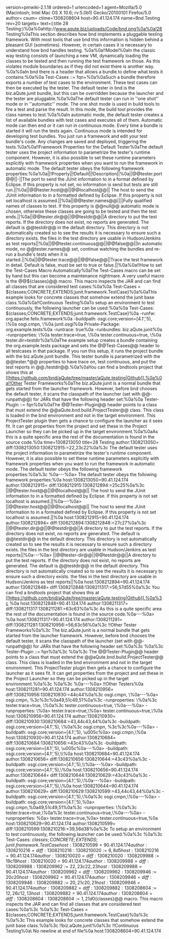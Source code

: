 version=pmwiki-2.1.18 ordered=1 urlencoded=1
agent=Mozilla/5.0 (Macintosh; Intel Mac OS X 10.6; rv:5.0b1) Gecko/20100101 Firefox/5.0
author=
csum=
ctime=1308208604
host=90.41.124.174
name=Bnd.Testing
rev=20
targets=
text=(:title 28 Testing:)%0a%0ahttp://www.aqute.biz/uploads/Code/bnd.png%0a%0a!28 Testing%0aThis section describes how bnd implements a pluggable testing framework. With most tools that use bnd this information is hidden behind a pleasant GUI (sometimes). However, in certain cases it is necessary to understand how bnd handles testing. %0a%0a!!Model%0aIn the classic way testing consists of launching a new VM, dynamically loading the classes to be tested and then running the test framework on those. As this violates module boundaries as if they did not exist there is another way. %0a%0aIn bnd there is a header that allows a bundle to define what tests it contains:%0a%0a  Test-Cases ::= fqn+%0a%0aSuch a bundle therefore exports a number of test cases to the environment. These test cases can then be executed by the tester. The default tester in bnd is the biz.aQute.junit bundle, but this can be overridden because the launcher and the tester are pluggable.%0a%0aThe default tester can run in ''one shot'' mode or in ''automatic'' mode. The one shot mode is used in build tools to fire a test and parse the result. In this mode, the build tool provides the class names to test.%0a%0aIn automatic mode, the default tester creates a list of available bundles with test cases and executes all of them. Automatic mode can then end or it can run in continuous mode. Every time a bundle is started it will run the tests again. Continuous mode is intended for developing test bundles. You just run a framework and edit your test bundle's code. Any changes are saved and deployed, triggering the tests.%0a%0a!!Framework Properties for the Default Tester%0aThe default tester uses the project information to parametrize the tester's runtime component. However, it is also possible to set these runtime parameters explicitly with framework properties when you want to run the framework in automatic mode. The default tester obeys the following framework properties:%0a%0a||!Property||!Default||!Description||%0a||@@tester.port@@||-||The port to send the JUnit information to in a format defined by Eclipse. If this property is not set, no information is send but tests are still run.||%0a||@@tester.host@@||@@localhost@@|| The host to send the JUnit information to in a formatted defined by Eclipse. If this property is not set localhost is assumed.||%0a||@@tester.names@@||||Fully qualified names of classes to test. If this property is @@null@@ automatic mode is chosen, otherwise these classes are going to be tested and then the test ends.||%0a||@@tester.dir@@||@@testdir@@||A directory to put the test reports. If the directory does not exist, no reports are generated. The default is @@testdir@@ in the default directory. This directory is not automatically created so to see the results it is necessary to ensure such a directory exists. the files in the test directory are usable in Hudson/Jenkins as test reports||%0a||@@tester.continuous@@||@@false@@||In automatic mode, no @@tester.names@@ set, continue watching the bundles and re-run a bundle's tests when it is started.||%0a||@@tester.trace@@||@@false@@||Trace the test framework in detail. Default is false, must be set to true or false.||%0a%0a!!How to set the Test-Cases Macro Automatically%0aThe Test-Cases macro can be set by hand but this can become a maintenance nightmare. A very useful macro is the @@${classes}@@ macro. This macro inspects the JAR and can find all classes that are considered test cases:%0a%0a  Test-Cases = ${classes;CONCRETE;EXTENDS;junit.framework.TestCase}%0a%0aThis example looks for concrete classes that somehow extend the junit base class.%0a%0a!!Continuous Testing%0aTo setup an environment to test continuously, the following launcher can be used:%0a%0a  Test-Cases: ${classes;CONCRETE;EXTENDS;junit.framework.TestCase}%0a  -runfw: org.apache.felix.framework%0a  -buildpath: osgi.core;version=[4.1','5), &#92;%0a	osgi.cmpn,  &#92;%0a	junit.osgi%0a  Private-Package: org.example.tests%0a  -runtrace: true%0a  -runbundles: biz.aQute.junit%0a  -runproperties:  &#92;%0a        tester.trace=true, &#92;%0a	tester.continuous=true, &#92;%0a	tester.dir=testdir%0a%0aThe example setup creates a bundle containing the org.example.tests package and sets the @@Test-Cases@@ header to all testcases in that package. If you run this setup, it runs the project bundle with the biz.aQute.junit bundle. This tester bundle is parametrized with the @@tester.*@@ properties to have trace on, test continuous, and put the test reports in @@./testdir@@.%0a%0aYou can find a bndtools project that shows this at [[https://github.com/bnd/aQute/tree/master/aQute.testing|Github]].%0a%0a!!Other Tester Frameworks%0aThe biz.aQute.junit is a normal bundle that gets started from the launcher framework. However, before bnd chooses the default tester, it scans the classpath of the launcher (set with @@-runpath@@) for JARs that have the following header set:%0a%0a  Tester-Plugin ::= fqn%0a%0aThe @@Tester-Plugin@@ header points to a class that must extend the @@aQute.bnd.build.ProjectTester@@ class. This class is loaded in the bnd environment and not in the target environment. This ProjectTester plugin then gets a chance to configure the launcher as it sees fit. It can get properties from the project and set these in the Project Launcher so they can be picked up in the target environment.%0a%0aAs this is a quite specific area the rest of the documentation is found in the source code.%0a
time=1308213050
title=28 Testing
author:1308213050=
diff:1308213050:1308212915:=22,23c22%0a%3c The default tester uses the project information to parametrize the tester's runtime component. However, it is also possible to set these runtime parameters explicitly with framework properties when you want to run the framework in automatic mode. The default tester obeys the following framework properties:%0a%3c %0a---%0a> The default tester obeys the following framework properties:%0a
host:1308213050=90.41.124.174
author:1308212915=
diff:1308212915:1308212894:=25c25%0a%3c ||@@tester.host@@||@@localhost@@|| The host to send the JUnit information to in a formatted defined by Eclipse. If this property is not set localhost is assumed.||%0a---%0a> ||@@tester.host@@||@@localhost@@|| The host to send the JUnit information to in a formated defined by Eclipse. If this property is not set localhost is assumed.||%0a
host:1308212915=90.41.124.174
author:1308212894=
diff:1308212894:1308212848:=27c27%0a%3c ||@@tester.dir@@||@@testdir@@||A directory to put the test reports. If the directory does not exist, no reports are generated. The default is @@testdir@@ in the default directory. This directory is not automatically created so to see the results it is necessary to ensure such a directory exists. the files in the test directory are usable in Hudson/Jenkins as test reports||%0a---%0a> ||@@tester-dir@@||@@testdir@@||A directory to put the test reports. If the directory does not exist, no reports are generated. The default is @@testdir@@ in the default directory. This directory is not automatically created so to see the results it is necessary to ensure such a directory exists. the files in the test directory are usable in Hudson/Jenkins as test reports||%0a
host:1308212894=90.41.124.174
author:1308212848=
diff:1308212848:1308211317:=56,57d55%0a%3c You can find a bndtools project that shows this at [[https://github.com/bnd/aQute/tree/master/aQute.testing|Github]].%0a%3c %0a
host:1308212848=90.41.124.174
author:1308211317=
diff:1308211317:1308211281:=63c63%0a%3c As this is a quite specific area the rest of the documentation is found in the source code.%0a---%0a>  %0a
host:1308211317=90.41.124.174
author:1308211281=
diff:1308211281:1308210956:=56,63c56%0a%3c !!Other Tester Frameworks%0a%3c The biz.aQute.junit is a normal bundle that gets started from the launcher framework. However, before bnd chooses the default tester, it scans the classpath of the launcher (set with @@-runpath@@) for JARs that have the following header set:%0a%3c %0a%3c   Tester-Plugin ::= fqn%0a%3c %0a%3c The @@Tester-Plugin@@ header points to a class that must extend the @@aQute.bnd.build.ProjectTester@@ class. This class is loaded in the bnd environment and not in the target environment. This ProjectTester plugin then gets a chance to configure the launcher as it sees fit. It can get properties from the project and set these in the Project Launcher so they can be picked up in the target environment.%0a%3c %0a%3c  %0a---%0a> !!Other Testers%0a
host:1308211281=90.41.124.174
author:1308210956=
diff:1308210956:1308210930:=44c44%0a%3c 	osgi.cmpn,  &#92;%0a---%0a> 	osgi.cmpn, %3c%3c%0a49,51c49,51%0a%3c   -runproperties:  &#92;%0a%3c         tester.trace=true, &#92;%0a%3c 	tester.continuous=true, &#92;%0a---%0a>   -runproperties: \\\%0a>         tester.trace=true,\\\%0a> 	tester.continuous=true,\\\%0a
host:1308210956=90.41.124.174
author:1308210930=
diff:1308210930:1308210684:=43,44c43,44%0a%3c   -buildpath: osgi.core;version=[4.1','5), &#92;%0a%3c 	osgi.cmpn, %3c%3c%0a---%0a>   -buildpath: osgi.core;version=[4.1','5), \u005c%0a> 	osgi.cmpn,\\\%0a
host:1308210930=90.41.124.174
author:1308210684=
diff:1308210684:1308210656:=43c43%0a%3c   -buildpath: osgi.core;version=[4.1','5), \u005c%0a---%0a>   -buildpath: osgi.core;version=[4.1','5),\\\\%0a
host:1308210684=90.41.124.174
author:1308210656=
diff:1308210656:1308210644:=43c43%0a%3c   -buildpath: osgi.core;version=[4.1','5),\\\\%0a---%0a>   -buildpath: osgi.core;version=[4.1','5),\\%0a
host:1308210656=90.41.124.174
author:1308210644=
diff:1308210644:1308210629:=43c43%0a%3c   -buildpath: osgi.core;version=[4.1','5),\\%0a---%0a>   -buildpath: osgi.core;version=[4.1','5),\\\%0a
host:1308210644=90.41.124.174
author:1308210629=
diff:1308210629:1308210599:=43,44c43,44%0a%3c   -buildpath: osgi.core;version=[4.1','5),\\\%0a%3c 	osgi.cmpn,\\\%0a---%0a>   -buildpath: osgi.core;version=[4.1','5),\%0a> 	osgi.cmpn,\%0a49,51c49,51%0a%3c   -runproperties: \\\%0a%3c         tester.trace=true,\\\%0a%3c 	tester.continuous=true,\\\%0a---%0a>   -runproperties: \%0a>         tester.trace=true,\%0a> 	tester.continuous=true,\%0a
host:1308210629=90.41.124.174
author:1308210599=
diff:1308210599:1308210216:=39,56d38%0a%3c To setup an environment to test continuously, the following launcher can be used:%0a%3c %0a%3c   Test-Cases: ${classes;CONCRETE;EXTENDS;junit.framework.TestCase}%0a%3c   -runfw: org.apache.felix.framework%0a%3c   -buildpath: osgi.core;version=[4.1','5),\%0a%3c 	osgi.cmpn,\%0a%3c 	junit.osgi%0a%3c   Private-Package: org.example.tests%0a%3c   -runtrace: true%0a%3c   -runbundles: biz.aQute.junit%0a%3c   -runproperties: \%0a%3c         tester.trace=true,\%0a%3c 	tester.continuous=true,\%0a%3c 	tester.dir=testdir%0a%3c %0a%3c The example setup creates a bundle containing the org.example.tests package and sets the @@Test-Cases@@ header to all testcases in that package. If you run this setup, it runs the project bundle with the biz.aQute.junit bundle. This tester bundle is parametrized with the @@tester.*@@ properties to have trace on, test continuous, and put the test reports in @@./testdir@@.%0a%3c %0a%3c !!Other Testers%0a
host:1308210599=90.41.124.174
author:1308210216=
diff:1308210216:1308210020:=6,8d5%0a%3c This section describes how bnd implements a pluggable testing framework. With most tools that use bnd this information is hidden behind a pleasant GUI (sometimes). However, in certain cases it is necessary to understand how bnd handles testing. %0a%3c %0a%3c !!Model%0a21d17%0a%3c !!Framework Properties for the Default Tester%0a31c27%0a%3c !!How to set the Test-Cases Macro Automatically%0a---%0a> !!How to set the Test-Cases macro%0a37,38c33,34%0a%3c %0a%3c !!Continuous Testing%0a---%0a> !!biz.aQute.junit%0a> !!Continuous Testing%0a\ No newline at end of file%0a
host:1308210216=90.41.124.174
author:1308210020=
diff:1308210020:1308209988:=19c19%0a%3c ||!Property||!Default||!Description||%0a---%0a> %0a
host:1308210020=90.41.124.174
author:1308209988=
diff:1308209988:1308209962:=22,23c22,23%0a%3c ||@@tester.names@@||||Fully qualified names of classes to test. If this property is @@null@@ automatic mode is chosen, otherwise these classes are going to be tested and then the test ends.||%0a%3c ||@@tester-dir@@||@@testdir@@||A directory to put the test reports. If the directory does not exist, no reports are generated. The default is @@testdir@@ in the default directory. This directory is not automatically created so to see the results it is necessary to ensure such a directory exists. the files in the test directory are usable in Hudson/Jenkins as test reports||%0a---%0a> ||@@tester.names@@||Fully qualified names of classes to test. If this property is @@null@@ automatic mode is chosen, otherwise these classes are going to be tested and then the test ends.||%0a> ||@@tester-dir@@||@@testdir@@A directory to put the test reports. If the directory does not exist, no reports are generated. The default is @@testdir@@ in the default directory. This directory is not automatically created so to see the results it is necessary to ensure such a directory exists. the files in the test directory are usable in Hudson/Jenkins as test reports||%0a
host:1308209988=90.41.124.174
author:1308209962=
diff:1308209962:1308209946:=20c20%0a%3c ||@@tester.port@@||-||The port to send the JUnit information to in a format defined by Eclipse. If this property is not set, no information is send but tests are still run.||%0a---%0a> ||@@tester.port@@||||The port to send the JUnit information to in a format defined by Eclipse. If this property is not set, no information is send but tests are still run.||%0a
host:1308209962=90.41.124.174
author:1308209946=
diff:1308209946:1308209882:=20,21c20,21%0a%3c ||@@tester.port@@||||The port to send the JUnit information to in a format defined by Eclipse. If this property is not set, no information is send but tests are still run.||%0a%3c ||@@tester.host@@||@@localhost@@|| The host to send the JUnit information to in a formated defined by Eclipse. If this property is not set localhost is assumed.||%0a---%0a> ||@@tester.port@@||The port to send the JUnit information to in a format defined by Eclipse. If this property is not set, no information is send but tests are still run.||%0a> ||@@tester.host@@|| The host to send the JUnit information to in a formated defined by Eclipse. If this property is not set localhost is assumed.||%0a23,26c23,26%0a%3c ||@@tester-dir@@||@@testdir@@A directory to put the test reports. If the directory does not exist, no reports are generated. The default is @@testdir@@ in the default directory. This directory is not automatically created so to see the results it is necessary to ensure such a directory exists. the files in the test directory are usable in Hudson/Jenkins as test reports||%0a%3c ||@@tester.continuous@@||@@false@@||In automatic mode, no @@tester.names@@ set, continue watching the bundles and re-run a bundle's tests when it is started.||%0a%3c ||@@tester.trace@@||@@false@@||Trace the test framework in detail. Default is false, must be set to true or false.||%0a%3c %0a---%0a> ||@@tester-dir@@||A directory to put the test reports. If the directory does not exist, no reports are generated. The default is @@testdir@@ in the default directory. This directory is not automatically created so to see the results it is necessary to ensure such a directory exists. the files in the test directory are usable in Hudson/Jenkins as test reports||%0a> ||@@tester.continuous@@||In automatic mode, no @@tester.names@@ set, continue watching the bundles and re-run a bundle's tests when it is started.||%0a> ||@@tester.trace@@||Trace the test framework in detail. Default is false, must be set to true or false.||%0a> %0a
host:1308209946=90.41.124.174
author:1308209882=
diff:1308209882:1308208604:=12,26c12,13%0a%3c Such a bundle therefore exports a number of test cases to the environment. These test cases can then be executed by the tester. The default tester in bnd is the biz.aQute.junit bundle, but this can be overridden because the launcher and the tester are pluggable.%0a%3c %0a%3c The default tester can run in ''one shot'' mode or in ''automatic'' mode. The one shot mode is used in build tools to fire a test and parse the result. In this mode, the build tool provides the class names to test.%0a%3c %0a%3c In automatic mode, the default tester creates a list of available bundles with test cases and executes all of them. Automatic mode can then end or it can run in continuous mode. Every time a bundle is started it will run the tests again. Continuous mode is intended for developing test bundles. You just run a framework and edit your test bundle's code. Any changes are saved and deployed, triggering the tests.%0a%3c %0a%3c The default tester obeys the following framework properties:%0a%3c %0a%3c ||@@tester.port@@||The port to send the JUnit information to in a format defined by Eclipse. If this property is not set, no information is send but tests are still run.||%0a%3c ||@@tester.host@@|| The host to send the JUnit information to in a formated defined by Eclipse. If this property is not set localhost is assumed.||%0a%3c ||@@tester.names@@||Fully qualified names of classes to test. If this property is @@null@@ automatic mode is chosen, otherwise these classes are going to be tested and then the test ends.||%0a%3c ||@@tester-dir@@||A directory to put the test reports. If the directory does not exist, no reports are generated. The default is @@testdir@@ in the default directory. This directory is not automatically created so to see the results it is necessary to ensure such a directory exists. the files in the test directory are usable in Hudson/Jenkins as test reports||%0a%3c ||@@tester.continuous@@||In automatic mode, no @@tester.names@@ set, continue watching the bundles and re-run a bundle's tests when it is started.||%0a%3c ||@@tester.trace@@||Trace the test framework in detail. Default is false, must be set to true or false.||%0a%3c %0a---%0a> Such a bundle therefore exports a number of test cases to the environment. These test cases can then be executed by the tester.%0a> %0a
host:1308209882=90.41.124.174
author:1308208604=
diff:1308208604:1308208604:=1,21d0%0a%3c (:title 28 Testing:)%0a%3c %0a%3c http://www.aqute.biz/uploads/Code/bnd.png%0a%3c %0a%3c !28 Testing%0a%3c In the classic way testing consists of launching a new VM, dynamically loading the classes to be tested and then running the test framework on those. As this violates module boundaries as if they did not exist there is another way. %0a%3c %0a%3c In bnd there is a header that allows a bundle to define what tests it contains:%0a%3c %0a%3c   Test-Cases ::= fqn+%0a%3c %0a%3c Such a bundle therefore exports a number of test cases to the environment. These test cases can then be executed by the tester.%0a%3c %0a%3c !!How to set the Test-Cases macro%0a%3c The Test-Cases macro can be set by hand but this can become a maintenance nightmare. A very useful macro is the @@${classes}@@ macro. This macro inspects the JAR and can find all classes that are considered test cases:%0a%3c %0a%3c   Test-Cases = ${classes;CONCRETE;EXTENDS;junit.framework.TestCase}%0a%3c %0a%3c This example looks for concrete classes that somehow extend the junit base class.%0a%3c !!biz.aQute.junit%0a%3c !!Continuous Testing%0a\ No newline at end of file%0a
host:1308208604=90.41.124.174
